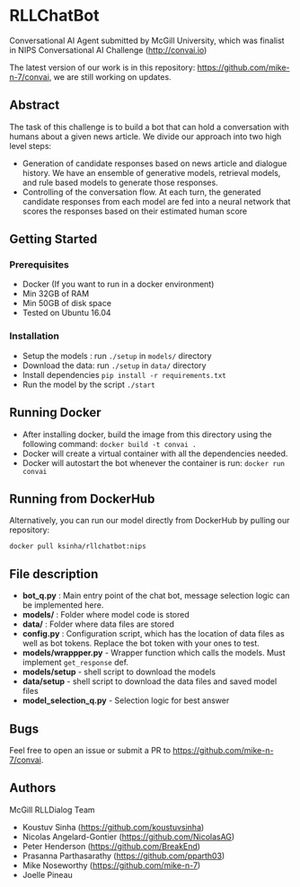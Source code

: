 # RLLChatBot

Conversational AI Agent submitted by McGill University, which was finalist in NIPS Conversational AI Challenge (http://convai.io)

The latest version of our work is in this repository: https://github.com/mike-n-7/convai, we are still working on updates.

## Abstract

The task of this challenge is to build a bot that can hold a conversation with humans about a given news article. We divide our approach into two high level steps:

- Generation of candidate responses based on news article and dialogue history.
We have an ensemble of generative models, retrieval models, and rule based models to generate those responses.
- Controlling of the conversation flow. At each turn, the generated candidate responses from each model are fed into a neural network that scores the responses based on their estimated human score

## Getting Started

### Prerequisites

- Docker (If you want to run in a docker environment)
- Min 32GB of RAM
- Min 50GB of disk space
- Tested on Ubuntu 16.04

### Installation

- Setup the models : run `./setup` in `models/` directory
- Download the data: run `./setup` in `data/` directory
- Install dependencies `pip install -r requirements.txt`
- Run the model by the script `./start`

## Running Docker

- After installing docker, build the image from this directory using the following command: `docker build -t convai .`
- Docker will create a virtual container with all the dependencies needed.
- Docker will autostart the bot whenever the container is run: `docker run convai`

## Running from DockerHub

Alternatively, you can run our model directly from DockerHub by pulling our repository:

```
docker pull ksinha/rllchatbot:nips
```


## File description

- **bot_q.py** : Main entry point of the chat bot, message selection logic can be implemented here.
- **models/** : Folder where model code is stored
- **data/** : Folder where data files are stored
- **config.py** : Configuration script, which has the location of data files as well as bot tokens. Replace the bot token with your ones to test.
- **models/wrappper.py** - Wrapper function which calls the models. Must implement `get_response` def.
- **models/setup** - shell script to download the models
- **data/setup** - shell script to download the data files and saved model files
- **model_selection_q.py** - Selection logic for best answer

## Bugs

Feel free to open an issue or submit a PR to https://github.com/mike-n-7/convai.

## Authors

McGill RLLDialog Team

- Koustuv Sinha (https://github.com/koustuvsinha)
- Nicolas Angelard-Gontier (https://github.com/NicolasAG)
- Peter Henderson (https://github.com/BreakEnd)
- Prasanna Parthasarathy (https://github.com/pparth03)
- Mike Noseworthy (https://github.com/mike-n-7)
- Joelle Pineau

